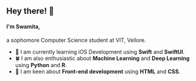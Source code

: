  ## Hey there! 👋
 
 #### I'm Swamita,
 
 a sophomore Computer Science student at VIT, Vellore. 
 
 - 🌿 I am currently learning iOS Development using **Swift** and **SwiftUI**.
 - 🍀 I am also enthusiastic about **Machine Learning** and **Deep Learning** using **Python** and **R**.
 - 🌱 I am keen about **Front-end development** using **HTML** and **CSS**.

<!--
**swamitagupta/swamitagupta** is a ✨ _special_ ✨ repository because its `README.md` (this file) appears on your GitHub profile.

Here are some ideas to get you started:

- 🔭 I’m currently working on ...
- 🌱 I’m currently learning ...
- 👯 I’m looking to collaborate on ...
- 🤔 I’m looking for help with ...
- 💬 Ask me about ...
- 📫 How to reach me: ...
- 😄 Pronouns: ...
- ⚡ Fun fact: ...
-->
